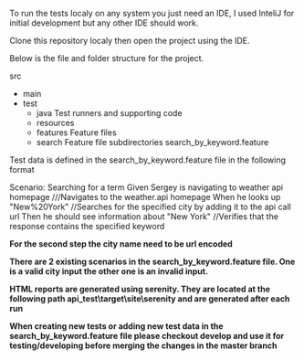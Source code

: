 

To run the tests localy on any system you just need an IDE, I used InteliJ for initial development but any other IDE should work. 

Clone this repository localy then open the project using the IDE. 



Below is the file and folder structure for the project.

src
  + main
  + test
    + java                        Test runners and supporting code
    + resources
     + features                  Feature files
     + search                  Feature file subdirectories
             search_by_keyword.feature

Test data is defined in the search_by_keyword.feature file in the following format


  Scenario: Searching for a term
    Given Sergey is navigating to weather api homepage  ///Navigates to the weather.api homepage
    When he looks up "New%20York"                       //Searches for the specified city by adding it to the api call url
    Then he should see information about "New York"     //Verifies that the response contains the specified keyword
    
  <b>For the second step the city name need to be url encoded<b>


  There are 2 existing scenarios in the search_by_keyword.feature file. One is a valid city input the other one is an invalid input.

  
  HTML reports are generated using serenity. They are located at the following path api_test\target\site\serenity and are generated after each run 
  
  When creating new tests or adding new test data in the search_by_keyword.feature file please checkout develop and use it for testing/developing before merging the changes in the master branch
